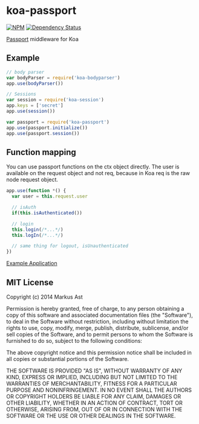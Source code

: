 # koa-passport
[![NPM](https://badge.fury.io/js/koa-passport.svg)](https://npmjs.org/package/koa-passport)
[![Dependency Status](https://david-dm.org/rkusa/koa-passport.svg?theme=shields.io)](https://david-dm.org/rkusa/koa-passport)

[Passport](https://github.com/jaredhanson/passport) middleware for Koa

## Example

```js
// body parser
var bodyParser = require('koa-bodyparser')
app.use(bodyParser())

// Sessions
var session = require('koa-session')
app.keys = ['secret']
app.use(session())

var passport = require('koa-passport')
app.use(passport.initialize())
app.use(passport.session())
```


## Function mapping

You can use passport functions on the ctx object directly. The user is available on the request object and not req, because in Koa req is the raw node request object.

```js
app.use(function *() {
  var user = this.request.user

  // isAuth
  if(this.isAuthenticated())

  // login
  this.login(/*...*/)
  this.logIn(/*...*/)

  // same thing for logout, isUnauthenticated
})

```

[Example Application](https://github.com/rkusa/koa-passport-example)

## MIT License

Copyright (c) 2014 Markus Ast

Permission is hereby granted, free of charge, to any person obtaining a copy of
this software and associated documentation files (the "Software"), to deal in
the Software without restriction, including without limitation the rights to
use, copy, modify, merge, publish, distribute, sublicense, and/or sell copies of
the Software, and to permit persons to whom the Software is furnished to do so,
subject to the following conditions:

The above copyright notice and this permission notice shall be included in all
copies or substantial portions of the Software.

THE SOFTWARE IS PROVIDED "AS IS", WITHOUT WARRANTY OF ANY KIND, EXPRESS OR
IMPLIED, INCLUDING BUT NOT LIMITED TO THE WARRANTIES OF MERCHANTABILITY, FITNESS
FOR A PARTICULAR PURPOSE AND NONINFRINGEMENT. IN NO EVENT SHALL THE AUTHORS OR
COPYRIGHT HOLDERS BE LIABLE FOR ANY CLAIM, DAMAGES OR OTHER LIABILITY, WHETHER
IN AN ACTION OF CONTRACT, TORT OR OTHERWISE, ARISING FROM, OUT OF OR IN
CONNECTION WITH THE SOFTWARE OR THE USE OR OTHER DEALINGS IN THE SOFTWARE.
